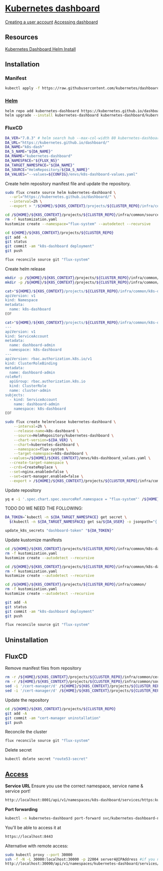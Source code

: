 # [Kubernetes dashboard](https://kubernetes.io/docs/tasks/access-application-cluster/web-ui-dashboard/)

[Creating a user account](https://github.com/kubernetes/dashboard/blob/master/docs/user/access-control/creating-sample-user.md)
[Accessing dashboard](https://github.com/kubernetes/dashboard/blob/v3.0.0-alpha0/docs/user/accessing-dashboard/README.md)

## Resources
[Kubernetes Dashboard Helm Install](https://artifacthub.io/packages/helm/k8s-dashboard/kubernetes-dashboard)

## Installation

### Manifest
```bash
kubectl apply -f https://raw.githubusercontent.com/kubernetes/dashboard/v3.0.0-alpha0/charts/kubernetes-dashboard.yaml
```

### [Helm](https://artifacthub.io/packages/helm/k8s-dashboard/kubernetes-dashboard)
```bash
helm repo add kubernetes-dashboard https://kubernetes.github.io/dashboard/
helm upgrade --install kubernetes-dashboard kubernetes-dashboard/kubernetes-dashboard --create-namespace --namespace kubernetes-dashboard
```

### FluxCD
```sh
DA_VER="7.0.3" # helm search hub --max-col-width 80 kubernetes-dashboard | grep "/k8s-dashboard/kubernetes-dashboard"
DA_URL="https://kubernetes.github.io/dashboard/"
DA_NAME="k8s-dash"
DA_S_NAME="${DA_NAME}"
DA_RNAME="kubernetes-dashboard"
DA_NAMESPACE="${FLUX_NS}"
DA_TARGET_NAMESPACE="${DA_NAME}"
DA_SOURCE="HelmRepository/${DA_S_NAME}"
DA_VALUES="--values=${CONFIG}/envs/k8s-dashboard-values.yaml"
```

Create helm repository manifest file and update the repository.
```bash
sudo flux create source helm kubernetes-dashboard \
  --url="https://kubernetes.github.io/dashboard/" \
  --interval=2h \
  --export > "/${HOME}/${K8S_CONTEXT}/projects/${CLUSTER_REPO}/infra/common/sources/k8s-dashboard.yaml"

cd /${HOME}/${K8S_CONTEXT}/projects/${CLUSTER_REPO}/infra/common/sources/
rm -f kustomization.yaml
kustomize create --namespace="flux-system" --autodetect --recursive

cd ${HOME}/${K8S_CONTEXT}/projects/${CLUSTER_REPO}
git add -A
git status
git commit -am "k8s-dashboard deployment"
git push

flux reconcile source git "flux-system"
```

Create helm release
```bash
mkdir -p /${HOME}/${K8S_CONTEXT}/projects/${CLUSTER_REPO}/infra/common/k8s-dashboard
mkdir -p /${HOME}/${K8S_CONTEXT}/projects/${CLUSTER_REPO}/infra/common/k8s-dashboard/k8s-dashboard

cat>"${HOME}/${K8S_CONTEXT}/projects/${CLUSTER_REPO}/infra/common/k8s-dashboard/namespace.yaml"<<EOF
apiVersion: v1
kind: Namespace
metadata:
  name: k8s-dashboard
EOF

cat>"${HOME}/${K8S_CONTEXT}/projects/${CLUSTER_REPO}/infra/common/k8s-dashboard/k8s-dashboard/dashboard-service-account.yaml"<<EOF
---
apiVersion: v1
kind: ServiceAccount
metadata:
  name: dashboard-admin
  namespace: k8s-dashboard
---
apiVersion: rbac.authorization.k8s.io/v1
kind: ClusterRoleBinding
metadata:
  name: dashboard-admin
roleRef:
  apiGroup: rbac.authorization.k8s.io
  kind: ClusterRole
  name: cluster-admin
subjects:
  - kind: ServiceAccount
    name: dashboard-admin
    namespace: k8s-dashboard
EOF

sudo flux create helmrelease kubernetes-dashboard \
	--interval=2h \
	--release-name=k8s-dashboard \
	--source=HelmRepository/kubernetes-dashboard \
	--chart-version=${DA_VER} \
	--chart=kubernetes-dashboard \
	--namespace=flux-system \
	--target-namespace=k8s-dashboard \
  --values=/${HOME}/${K8S_CONTEXT}/envs/k8s-dashboard_values.yaml \
  --create-target-namespace \
  --crds=CreateReplace \
  --set=nginx.enabled=false \
  --set=cert-manager.enabled=false \
  --export > /${HOME}/${K8S_CONTEXT}/projects/${CLUSTER_REPO}/infra/common/k8s-dashboard/k8s-dashboard/k8s-dashboard.yaml
```

Update repository
```bash
yq e -i '.spec.chart.spec.sourceRef.namespace = "flux-system"' /${HOME}/${K8S_CONTEXT}/projects/${CLUSTER_REPO}/infra/common/k8s-dashboard/k8s-dashboard/k8s-dashboard.yaml
```

TODO DO WE NEED THE FOLLOWING:
```bash
DA_TOKEN=`kubectl -n ${DA_TARGET_NAMESPACE} get secret \
  $(kubectl -n ${DA_TARGET_NAMESPACE} get sa/${DA_USER} -o jsonpath="{.secrets[0].name}") -o go-template="{{.data.token | base64decode}}"`

update_k8s_secrets "dashboard-token" "${DA_TOKEN}"
```

Update kustomize manifests
```bash
cd /${HOME}/${K8S_CONTEXT}/projects/${CLUSTER_REPO}/infra/common/k8s-dashboard/k8s-dashboard/
rm -f kustomization.yaml
kustomize create --autodetect --recursive

cd /${HOME}/${K8S_CONTEXT}/projects/${CLUSTER_REPO}/infra/common/k8s-dashboard/
rm -f kustomization.yaml
kustomize create --autodetect --recursive

cd /${HOME}/${K8S_CONTEXT}/projects/${CLUSTER_REPO}/infra/common/
rm -f kustomization.yaml
kustomize create --autodetect --recursive
```

```bash
git add -A
git status
git commit -am "k8s-dashboard deployment"
git push

flux reconcile source git "flux-system"
```

## Uninstallation

## FluxCD
Remove manifest files from repository
```bash
rm -r /${HOME}/${K8S_CONTEXT}/projects/${CLUSTER_REPO}/infra/common/cert-manager
rm -r /${HOME}/${K8S_CONTEXT}/projects/${CLUSTER_REPO}/infra/common/sources/cert-manager.yaml
sed -i '/cert-manager/d' /${HOME}/${K8S_CONTEXT}/projects/${CLUSTER_REPO}/infra/common/kustomization.yaml
sed -i '/cert-manager/d' /${HOME}/${K8S_CONTEXT}/projects/${CLUSTER_REPO}/infra/common/sources/kustomization.yaml
```
Update the repository
```bash
cd /${HOME}/${K8S_CONTEXT}/projects/${CLUSTER_REPO}
git add -A
git commit -am "cert-manager uninstallation"
git push
```
Reconcile the cluster
```bash
flux reconcile source git "flux-system"
```
Delete secret
```bash
kubectl delete secret "route53-secret"
```

## [Access](https://github.com/kubernetes/dashboard/blob/v3.0.0-alpha0/docs/user/accessing-dashboard/README.md)

**Service URL**
Ensure you use the correct namespace, service name & service port!
```bash
http://localhost:8001/api/v1/namespaces/k8s-dashboard/services/https:kubernetes-dashboard:https/proxy/
```

**Port forwarding**
```bash
kubectl -n kubernetes-dashboard port-forward svc/kubernetes-dashboard-nginx-controller 8443:443
```
You'll be able to access it at
```bash
https://localhost:8443
```

Alternative with remote access:
```bash
sudo kubectl proxy --port 30000
ssh -f -N -L 30000:localhost:30000 -p 22004 server4@IPAddress #if you need to port forward from remote machine
http://localhost:30000/api/v1/namespaces/kubernetes-dashboard/services/https:kubernetes-dashboard:443/proxy/
```
